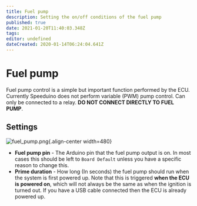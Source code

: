 ```yaml
---
title: Fuel pump
description: Setting the on/off conditions of the fuel pump
published: true
date: 2021-01-20T11:40:03.348Z
tags: 
editor: undefined
dateCreated: 2020-01-14T06:24:04.641Z
---
```


# Fuel pump
Fuel pump control is a simple but important function performed by the ECU. Currently Speeduino does not perform variable (PWM) pump control. Can only be connected to a relay. <b>DO NOT CONNECT DIRECTLY TO FUEL PUMP</b>.

## Settings
![fuel_pump.png](/img/accessories/fuel_pump.png){.align-center width=480}

* **Fuel pump pin** - The Arduino pin that the fuel pump output is on. In most cases this should be left to `Board Default` unless you have a specific reason to change this. 
* **Prime duration** - How long (In seconds) the fuel pump should run when the system is first powered up. Note that this is triggered **when the ECU is powered on**, which will not always be the same as when the ignition is turned out. If you have a USB cable connected then the ECU is already powered up. 